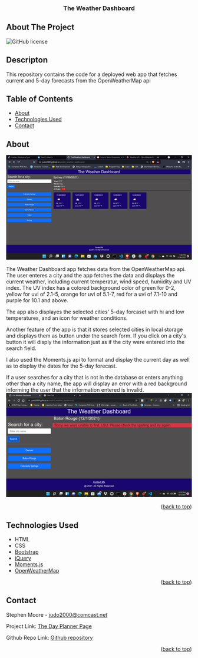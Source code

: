 <div id="top"></div>

  <h3 align="center">The Weather Dashboard</h3>
</div>

<!-- ABOUT THE PROJECT -->
## About The Project
![GitHub license](https://img.shields.io/badge/license-MIT-blue.svg)
## Descripton
This repository contains the code for a deployed web app that fetches current and 5-day forecasts from the OpenWeatherMap api 


## Table of Contents
* [About](#about)
* [Technologies Used](#technologies-used)
* [Contact](#contact)


## About
[![Product Name Screen Shot][product-screenshot]](https://judo2000.github.io/week6_weather_dashboard/)

The Weather Dashboard app fetches data from the OpenWeatherMap api.  The user enteres a city and the app fetches the data and displays the current weather, including current temperatur, wind speed, humidity and UV index.  The UV index has a colored background color of green for 0-2, yellow for uvi of 2.1-5, orange for uvi of 5.1-7, red for a uvi of 7.1-10 and purple for 10.1 and above.

The app also displayes the selected cities' 5-day forcaset with hi and low temperatures, and an icon for weather conditions.

Another feature of the app is that it stores selected cities in local storage and displays them as button under the search form. If you click on a city's button it will disply the information just as if the city were entered into the search field.

I also used the Moments.js api to format and display the current day as well as to display the dates for the 5-day forecast.

If a user searches for a city that is not in the database or enters anything other than a city name, the app will display an error with a red background informing the user that the information entered is invalid.
![error-screenshot](assets/images/weather_dashboard_error_screenshot.png)

<p align="right">(<a href="#top">back to top</a>)</p>

## Technologies Used
* HTML
* CSS
* [Bootstrap]
* [jQuery]
* [Moments.js]
* [OpenWeatherMap]

<p align="right">(<a href="#top">back to top</a>)</p>

## Contact
Stephen Moore - judo2000@comcast.net

Project Link: [The Day Planner Page](https://judo2000.github.io/week5_day_planner/)

Github Repo Link: [Github repository ](https://github.com/judo2000/week5_day_planner)

<p align="right">(<a href="#top">back to top</a>)</p>


[product-screenshot]: assets/images/weather_dashboard_screenshot.png

[Bootstrap]: https://getbootstrap.com/
[jQuery]: https://jquery.com/
[Moments.js]: https://momentjs.com/
[OpenWeatherMap]: https://openweathermap.org/api
